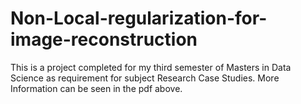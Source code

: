 # Non-Local-regularization-for-image-reconstruction
This is a project completed for my third semester of Masters in Data Science as requirement for subject Research Case Studies. More Information can be seen in the pdf above.
